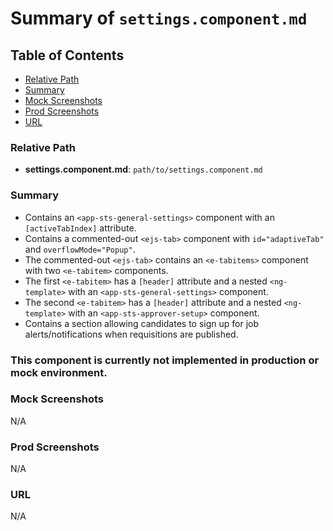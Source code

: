 # Summary of `settings.component.md`

## Table of Contents

-   [Relative Path](#relative-path)
-   [Summary](#summary)
-   [Mock Screenshots](#mock-screenshots)
-   [Prod Screenshots](#prod-screenshots)
-   [URL](#url)

### Relative Path

-   **settings.component.md**: `path/to/settings.component.md`

### Summary

-   Contains an `<app-sts-general-settings>` component with an `[activeTabIndex]` attribute.
-   Contains a commented-out `<ejs-tab>` component with `id="adaptiveTab"` and `overflowMode="Popup"`.
-   The commented-out `<ejs-tab>` contains an `<e-tabitems>` component with two `<e-tabitem>` components.
-   The first `<e-tabitem>` has a `[header]` attribute and a nested `<ng-template>` with an `<app-sts-general-settings>` component.
-   The second `<e-tabitem>` has a `[header]` attribute and a nested `<ng-template>` with an `<app-sts-approver-setup>` component.
-   Contains a section allowing candidates to sign up for job alerts/notifications when requisitions are published.

### This component is currently not implemented in production or mock environment.

### Mock Screenshots

N/A

### Prod Screenshots

N/A

### URL

N/A

